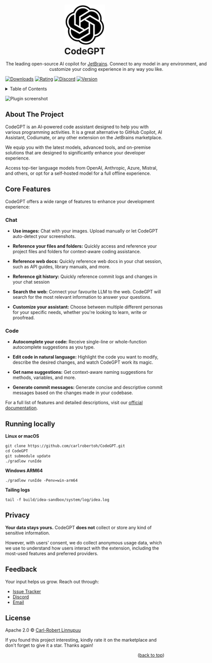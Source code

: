 <a name="readme-top"></a>

<br />
<div align="center">
  <a href="https://github.com/carlrobertoh/CodeGPT">
    <img alt="plugin-icon" src="https://github.com/carlrobertoh/CodeGPT-docs/blob/main/images/icon.png?raw=true">
  </a>
  <h1 style="margin: 0;" align="center">CodeGPT</h1>
  <p style="width: 640px">
    The leading open-source AI copilot for <a target="_blank" href="https://plugins.jetbrains.com/plugin/21056-codegpt">JetBrains</a>. Connect to any model in any environment, and customize your coding experience in any way you like.
  </p>
</div>

[![Downloads][downloads-shield]][plugin-repo]
[![Rating][rating-shield]][plugin-repo]
[![Discord][discord-shield]][invite-link]
[![Version][version-shield]][plugin-repo]

<!-- TABLE OF CONTENTS -->
<details>
  <summary>Table of Contents</summary>
  <ol>
    <li><a href="#about-the-project">About The Project</a></li>
    <li><a href="#core-features">Core Features</a></li>
    <li>
      <a href="#getting-started">Getting Started</a>
      <ul>
        <li><a href="#prerequisites">Prerequisites</a></li>
        <li><a href="#installation">Installation</a></li>
        <li><a href="#api-key-configuration">API Key Configuration</a></li>
      </ul>
    </li>
    <li><a href="#features">Features</a></li>
    <li><a href="#running-locally">Running Locally</a></li>
    <li><a href="#privacy">Privacy</a></li>
    <li><a href="#feedback">Feedback</a></li>
    <li><a href="#license">License</a></li>
  </ol>
</details>

![Plugin screenshot](https://www.codegpt.ee/images/main.png)

## About The Project

CodeGPT is an AI-powered code assistant designed to help you with various programming activities. It is a great alternative to GitHub Copilot, AI Assistant, Codiumate, or any other extension on the JetBrains marketplace.

We equip you with the latest models, advanced tools, and on-premise solutions that are designed to significantly enhance your developer experience.

Access top-tier language models from OpenAI, Anthropic, Azure, Mistral, and others, or opt for a self-hosted model for a full offline experience.

## Core Features

CodeGPT offers a wide range of features to enhance your development experience:

### Chat

- **Use images:** Chat with your images. Upload manually or let CodeGPT auto-detect your screenshots. 

- **Reference your files and folders:** Quickly access and reference your project files and folders for context-aware coding assistance.

- **Reference web docs:** Quickly reference web docs in your chat session, such as API guides, library manuals, and more. 

- **Reference git history:** Quickly reference commit logs and changes in your chat session 

- **Search the web:** Connect your favourite LLM to the web. CodeGPT will search for the most relevant information to answer your questions. 

- **Customize your assistant:** Choose between multiple different personas for your specific needs, whether you're looking to learn, write or proofread.

### Code

- **Autocomplete your code:** Receive single-line or whole-function autocomplete suggestions as you type.

- **Edit code in natural language:** Highlight the code you want to modify, describe the desired changes, and watch CodeGPT work its magic.

- **Get name suggestions:** Get context-aware naming suggestions for methods, variables, and more.

- **Generate commit messages:** Generate concise and descriptive commit messages based on the changes made in your codebase.

For a full list of features and detailed descriptions, visit our [official documentation](https://docs.codegpt.ee/features).

## Running locally

**Linux or macOS**
```shell
git clone https://github.com/carlrobertoh/CodeGPT.git
cd CodeGPT
git submodule update
./gradlew runIde
```

**Windows ARM64**
```shell
./gradlew runIde -Penv=win-arm64
```

**Tailing logs**
```shell
tail -f build/idea-sandbox/system/log/idea.log
```

## Privacy

**Your data stays yours.** CodeGPT **does not** collect or store any kind of sensitive information.

However, with users' consent, we do collect anonymous usage data, which we use to understand how users interact with the extension, including the most-used features and preferred providers.

## Feedback

Your input helps us grow. Reach out through:

- [Issue Tracker](https://github.com/carlrobertoh/CodeGPT/issues)
- [Discord](https://discord.gg/8dTGGrwcnR)
- [Email](mailto:carlrobertoh@gmail.com)

## License

Apache 2.0 © [Carl-Robert Linnupuu][portfolio]

If you found this project interesting, kindly rate it on the marketplace and don't forget to give it a star. Thanks again!
<p align="right">(<a href="#readme-top">back to top</a>)</p>

<!-- MARKDOWN LINKS & IMAGES -->
<!-- https://www.markdownguide.org/basic-syntax/#reference-style-links -->

[downloads-shield]: https://img.shields.io/jetbrains/plugin/d/21056-codegpt
[discord-shield]: https://img.shields.io/discord/1118629761049182238?style=flat&logo=discord&label=Discord
[version-shield]: https://img.shields.io/jetbrains/plugin/v/21056-codegpt?label=version
[rating-shield]: https://img.shields.io/jetbrains/plugin/r/rating/21056-codegpt
[marketplace-img]: https://github.com/carlrobertoh/CodeGPT-docs/blob/main/images/marketplace.png?raw=true
[plugin-repo]: https://plugins.jetbrains.com/plugin/21056-codegpt
[invite-link]: https://discord.gg/8dTGGrwcnR
[open-issues]: https://github.com/carlrobertoh/CodeGPT/issues
[api-key-url]: https://platform.openai.com/account/api-keys
[portfolio]: https://carlrobert.ee
